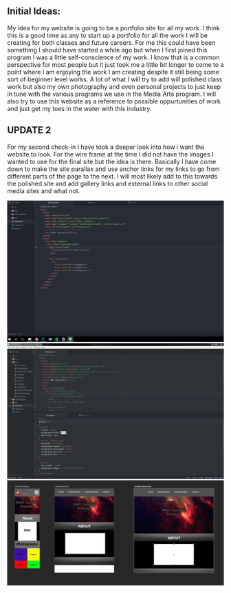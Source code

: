 ## Initial Ideas:
My idea for my website is going to be a portfolio site for all my work. I think this is a good time as any to start up a portfolio for all the work I will be creating for both classes and future careers. For me this could have been something I should have started a while ago but when I first joined this program I was a little self-conscience of my work. I know that is a common perspective for most people but it just took me a little bit longer to come to a point where I am enjoying the work I am creating despite it still being some sort of beginner level works. A lot of what I will try to add will polished class work but also my own photography and even personal projects to just keep in tune with the various programs we use in the Media Arts program. I will also try to use this website as a reference to possible oppurtunities of work and just get my toes in the water with this industry.

## UPDATE 2
For my second check-in I have took a deeper look into how i want the website to look. For the wire frame at the time I did not have the images I wanted to use for the final site but the idea is there. Basically I have come down to make the site parallax and use anchor links for my links to go from different parts of the page to the next. I will most likely add to this towards the polished site and add gallery links and external links to other social media sites and what not.

![start of html](img/Start.JPG)
![Moving along with some css](img/update-2.JPG)
![here is a wirefram](img/website-wireframe.JPG)
